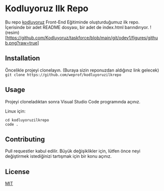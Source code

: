 # Kodluyoruz Ilk Repo
Bu repo [kodluyoruz](https://www.kodluyoruz.org/) Front-End Eğitiminde oluşturduğumuz ilk repo. İçerisinde bir adet README dosyası, bir adet de index.html barındırıyor.
!(resim)[https://github.com/Kodluyoruz/taskforce/blob/main/git/odev1/figures/github.png?raw=true]

## Installation
Öncelikle projeyi clonelayın. (Buraya sizin reponuzdan aldığınız link gelecek)
` git clone https://github.com/weprof/kodluyoruzilkrepo `

## Usage 
Projeyi cloneladıktan sonra Visual Studio Code programında açınız.

Linux için:
```
cd kodluyoruzilkrepo
code .
```

## Contributing 
Pull requestler kabul edilir. Büyük değişiklikler için, lütfen önce neyi değiştirmek istediğinizi tartışmak için bir konu açınız.

## License 
[MIT](https://choosealicense.com/licenses/mit/)